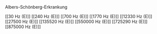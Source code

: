 

Albers-Schönberg-Erkrankung

[[30 Hz (E)]]
[[240 Hz (E)]]
[[700 Hz (E)]]
[[1770 Hz (E)]]
[[12330 Hz (E)]]
[[27500 Hz (E)]]
[[135520 Hz (E)]]
[[550000 Hz (E)]]
[[725290 Hz (E)]]
[[875000 Hz (E)]]